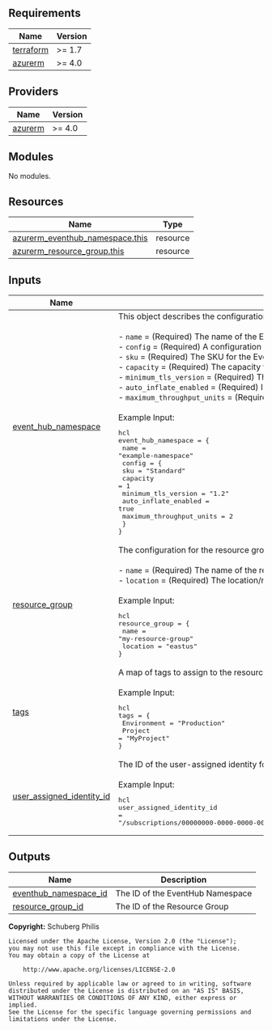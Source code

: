 <!-- BEGIN_TF_DOCS -->
## Requirements

| Name | Version |
|------|---------|
| <a name="requirement_terraform"></a> [terraform](#requirement\_terraform) | >= 1.7 |
| <a name="requirement_azurerm"></a> [azurerm](#requirement\_azurerm) | >= 4.0 |

## Providers

| Name | Version |
|------|---------|
| <a name="provider_azurerm"></a> [azurerm](#provider\_azurerm) | >= 4.0 |

## Modules

No modules.

## Resources

| Name | Type |
|------|------|
| [azurerm_eventhub_namespace.this](https://registry.terraform.io/providers/hashicorp/azurerm/latest/docs/resources/eventhub_namespace) | resource |
| [azurerm_resource_group.this](https://registry.terraform.io/providers/hashicorp/azurerm/latest/docs/resources/resource_group) | resource |

## Inputs

| Name | Description | Type | Default | Required |
|------|-------------|------|---------|:--------:|
| <a name="input_event_hub_namespace"></a> [event\_hub\_namespace](#input\_event\_hub\_namespace) | This object describes the configuration for the EventHub Namespace.<br/><br/>- `name`   = (Required) The name of the Event Hub namespace.<br/>- `config` = (Required) A configuration block for the Event Hub namespace:<br/>  - `sku`                      = (Required) The SKU for the Event Hub namespace (e.g., Basic, Standard).<br/>  - `capacity`                 = (Required) The capacity for the Event Hub namespace.<br/>  - `minimum_tls_version`      = (Required) The minimum TLS version for the Event Hub namespace.<br/>  - `auto_inflate_enabled`     = (Required) Indicates if Auto Inflate is enabled for the Event Hub namespace.<br/>  - `maximum_throughput_units` = (Required) Maximum throughput units for Auto Inflate.<br/><br/>Example Input:<pre>hcl<br/>event_hub_namespace = {<br/>  name   = "example-namespace"<br/>  config = {<br/>    sku                      = "Standard"<br/>    capacity                 = 1<br/>    minimum_tls_version      = "1.2"<br/>    auto_inflate_enabled     = true<br/>    maximum_throughput_units = 2<br/>  }<br/>}</pre> | <pre>object({<br/>    name   = string<br/>    config = object({<br/>      sku                      = string<br/>      capacity                 = number<br/>      minimum_tls_version      = string<br/>      auto_inflate_enabled     = bool<br/>      maximum_throughput_units = number<br/>    })<br/>  })</pre> | n/a | yes |
| <a name="input_resource_group"></a> [resource\_group](#input\_resource\_group) | The configuration for the resource group in which to create the resources.<br/><br/>- `name`     = (Required) The name of the resource group.<br/>- `location` = (Required) The location/region of the resource group.<br/><br/>Example Input:<pre>hcl<br/>resource_group = {<br/>  name     = "my-resource-group"<br/>  location = "eastus"<br/>}</pre> | <pre>object({<br/>    name     = string<br/>    location = string<br/>  })</pre> | <pre>{<br/>  "location": null,<br/>  "name": null<br/>}</pre> | no |
| <a name="input_tags"></a> [tags](#input\_tags) | A map of tags to assign to the resource.<br/><br/>Example Input:<pre>hcl<br/>tags = {<br/>  Environment = "Production"<br/>  Project     = "MyProject"<br/>}</pre> | `map(string)` | `{}` | no |
| <a name="input_user_assigned_identity_id"></a> [user\_assigned\_identity\_id](#input\_user\_assigned\_identity\_id) | The ID of the user-assigned identity for the EventHub Namespace.<br/><br/>Example Input:<pre>hcl<br/>user_assigned_identity_id = "/subscriptions/00000000-0000-0000-0000-000000000000/resourcegroups/my-resource-group/providers/Microsoft.ManagedIdentity/userAssignedIdentities/my-identity"</pre> | `string` | n/a | yes |

## Outputs

| Name | Description |
|------|-------------|
| <a name="output_eventhub_namespace_id"></a> [eventhub\_namespace\_id](#output\_eventhub\_namespace\_id) | The ID of the EventHub Namespace |
| <a name="output_resource_group_id"></a> [resource\_group\_id](#output\_resource\_group\_id) | The ID of the Resource Group |

**Copyright:** Schuberg Philis

```text
Licensed under the Apache License, Version 2.0 (the "License");
you may not use this file except in compliance with the License.
You may obtain a copy of the License at

    http://www.apache.org/licenses/LICENSE-2.0

Unless required by applicable law or agreed to in writing, software
distributed under the License is distributed on an "AS IS" BASIS,
WITHOUT WARRANTIES OR CONDITIONS OF ANY KIND, either express or implied.
See the License for the specific language governing permissions and
limitations under the License.
```

<!-- END_TF_DOCS -->